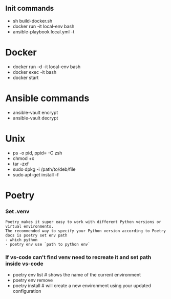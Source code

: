 ## Init commands
- sh build-docker.sh
- docker run -it local-env bash
- ansible-playbook local.yml -t <tag name>

# Docker 
- docker run -d -it  local-env bash
- docker exec -it <mycontainer> bash
- docker start <mycontainer>


# Ansible commands
- ansible-vault encrypt <file name>
- ansible-vault decrypt <file name>


# Unix
- ps -o pid, ppid= -C zsh
- chmod +x <filename>
- tar -zxf 
- sudo dpkg -i /path/to/deb/file
- sudo apt-get install -f


# Poetry 

### Set .venv
    Poetry makes it super easy to work with different Python versions or virtual environments. 
    The recommended way to specify your Python version according to Poetry docs is poetry set env path 
    - which python
    - poetry env use `path to python env`

### If vs-code can't find venv need to recreate it and set path inside vs-code
- poetry env list  # shows the name of the current environment
- poetry env remove <current environment>
- poetry install  # will create a new environment using your updated configuration